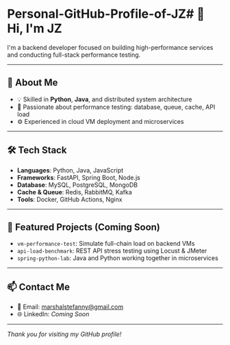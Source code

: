 # Personal-GitHub-Profile-of-JZ# 👋 Hi, I'm JZ

I'm a backend developer focused on building high-performance services and conducting full-stack performance testing.

---

## 🚀 About Me

- 💡 Skilled in **Python**, **Java**, and distributed system architecture
- 🧪 Passionate about performance testing: database, queue, cache, API load
- ⚙️ Experienced in cloud VM deployment and microservices

---

## 🛠️ Tech Stack

- **Languages**: Python, Java, JavaScript
- **Frameworks**: FastAPI, Spring Boot, Node.js
- **Database**: MySQL, PostgreSQL, MongoDB
- **Cache & Queue**: Redis, RabbitMQ, Kafka
- **Tools**: Docker, GitHub Actions, Nginx

---

## 📂 Featured Projects (Coming Soon)

- `vm-performance-test`: Simulate full-chain load on backend VMs
- `api-load-benchmark`: REST API stress testing using Locust & JMeter
- `spring-python-lab`: Java and Python working together in microservices

---

## 📫 Contact Me

- 📧 Email: marshalstefanny@gmail.com
- 🌐 LinkedIn: _Coming Soon_

---

_Thank you for visiting my GitHub profile!_
